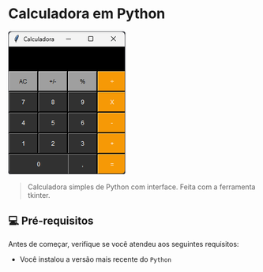 # Calculadora em Python

<img src="python3.11_4WuVRaOn1q.png">

> Calculadora simples de Python com interface. Feita com a ferramenta tkinter.

## 💻 Pré-requisitos

Antes de começar, verifique se você atendeu aos seguintes requisitos:

* Você instalou a versão mais recente do `Python`
